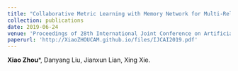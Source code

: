 ```yaml
---
title: "Collaborative Metric Learning with Memory Network for Multi-Relational Recommender Systems"
collection: publications
date: 2019-06-24
venue: 'Proceedings of 28th International Joint Conference on Artificial Intelligence (IJCAI)'
paperurl: 'http://XiaoZHOUCAM.github.io/files/IJCAI2019.pdf'
---
```


**Xiao Zhou**\*, Danyang Liu, Jianxun Lian, Xing Xie.
